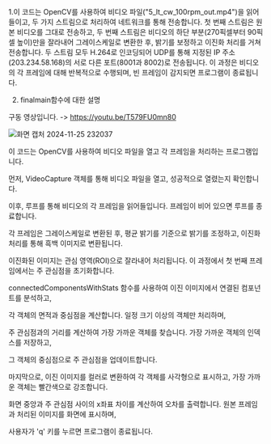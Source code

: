 1.이 코드는 OpenCV를 사용하여 비디오 파일("5_lt_cw_100rpm_out.mp4")을 읽어들이고, 
두 가지 스트림으로 처리하여 네트워크를 통해 전송합니다. 
첫 번째 스트림은 원본 비디오를 그대로 전송하고,
두 번째 스트림은 비디오의 하단 부분(270픽셀부터 90픽셀 높이)만을 잘라내어 그레이스케일로 변환한 후, 
밝기를 보정하고 이진화 처리를 거쳐 전송합니다. 
두 스트림 모두 H.264로 인코딩되어 UDP를 통해 지정된 IP 주소(203.234.58.168)의 서로 다른 포트(8001과 8002)로 전송됩니다. 
이 과정은 비디오의 각 프레임에 대해 반복적으로 수행되며, 
빈 프레임이 감지되면 프로그램이 종료됩니다.



2. finalmain함수에 대한 설명

구동 영상입니다. -> https://youtu.be/T579FU0mn80

![화면 캡처 2024-11-25 232037](https://github.com/user-attachments/assets/b2294bd1-d917-4fc5-9ad5-402537e5cd23)


이 코드는 OpenCV를 사용하여 비디오 파일을 열고 각 프레임을 처리하는 프로그램입니다. 

먼저, VideoCapture 객체를 통해 비디오 파일을 열고, 성공적으로 열렸는지 확인합니다.

이후, 루프를 통해 비디오의 각 프레임을 읽어들입니다. 프레임이 비어 있으면 루프를 종료합니다. 

각 프레임은 그레이스케일로 변환된 후, 평균 밝기를 기준으로 밝기를 조정하고, 이진화 처리를 통해 흑백 이미지로 변환됩니다.

이진화된 이미지는 관심 영역(ROI)으로 잘라내어 처리됩니다. 이 과정에서 첫 번째 프레임에서는 주 관심점을 초기화합니다. 

connectedComponentsWithStats 함수를 사용하여 이진 이미지에서 연결된 컴포넌트를 분석하고, 

각 객체의 면적과 중심점을 계산합니다. 일정 크기 이상의 객체만 처리하며, 

주 관심점과의 거리를 계산하여 가장 가까운 객체를 찾습니다. 가장 가까운 객체의 인덱스를 저장하고, 

그 객체의 중심점으로 주 관심점을 업데이트합니다.

마지막으로, 이진 이미지를 컬러로 변환하여 각 객체를 사각형으로 표시하고, 가장 가까운 객체는 빨간색으로 강조합니다. 

화면 중앙과 주 관심점 사이의 x좌표 차이를 계산하여 오차를 출력합니다. 원본 프레임과 처리된 이미지를 화면에 표시하며,

사용자가 'q' 키를 누르면 프로그램이 종료됩니다. 
